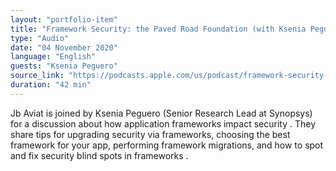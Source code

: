 ```yaml
---
layout: "portfolio-item"
title: "Framework Security: the Paved Road Foundation (with Ksenia Peguero)"
type: "Audio"
date: "04 November 2020"
language: "English"
guests: "Ksenia Peguero"
source_link: "https://podcasts.apple.com/us/podcast/framework-security-with-ksenia-peguero-the-paved-road/id1535238655?i=1000498004053"
duration: "42 min"
---
```


Jb Aviat is joined by Ksenia Peguero (Senior Research Lead at Synopsys) for a discussion about how application frameworks impact security . They share tips for upgrading security via frameworks, choosing the best framework for your app, performing framework migrations, and how to spot and fix security blind spots in frameworks .
